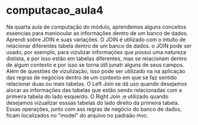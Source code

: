 # computacao_aula4
Na quarta aula de computação do módulo, aprendemos alguns conceitos essencias para maniooular as informações dentro de um banco de dados. Aprendi sobre JOIN e suas variações. O JOIN é utilizado com o intuíto de relacionar diferentes tabela dentro de um banco de dados. o JOIN pode ser usado, por exemplo,  para vizulizar informações que possui uma natureza distista, e por isso estão em tabelas diferentes, mas se relacionam dentro de algum contexto e por isso se torna útil junatr alguns de seus campos. Além de questões de vizulização, isso pode ser utilizado na na aplicação das regras de negócios dentro de um contexto em que se faz sentido relacionar duas ou mais tabelas. O Left Join se dá uso quando desejamos alocar as informações das tabelas que estão sendo relacionadas com a primeira tabela do lado esquerdo. O Right Join ;e utilizado quando desejamos vizualizar esssas tabelas do lado direito da primeira tabela. Essas operações, junto com ass regras de negócio do banco de dados, ficam localizados no "model" do arquivo no padraão mvc. 


